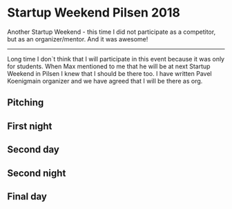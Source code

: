 # Startup Weekend Pilsen 2018

<!--date:2018-05-11--2018-05-13-->

Another Startup Weekend - this time I did not participate as a competitor, but as an organizer/mentor. And it was awesome!

---

Long time I don`t think that I will participate in this event because it was only for students. 
When <person>Max</person> mentioned to me that he will be at next Startup Weekend in Pilsen I knew that I should be there too. I have written <person>Pavel Koenig<role>main organizer</role></person> and we have 
agreed that I will be there as org.

<!--not-finished-->

## Pitching


## First night

## Second day

## Second night


## Final day